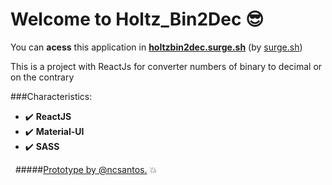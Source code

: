 # Welcome to Holtz_Bin2Dec :sunglasses:

You can **acess** this application in **[holtzbin2dec.surge.sh](https://holtzbin2dec.surge.sh/)** (by [surge.sh](https://surge.sh))

This is a project with ReactJs for converter numbers of binary to decimal or on the contrary



###Characteristics:

* :heavy_check_mark: **ReactJS**
* :heavy_check_mark: **Material-UI**
* :heavy_check_mark: **SASS**

&nbsp;
#####[Prototype by @ncsantos.](https://www.figma.com/file/QDBBTkB1It2l7Esch1SKwl/Bin2Dec?node-id=0%3A1) :boom: